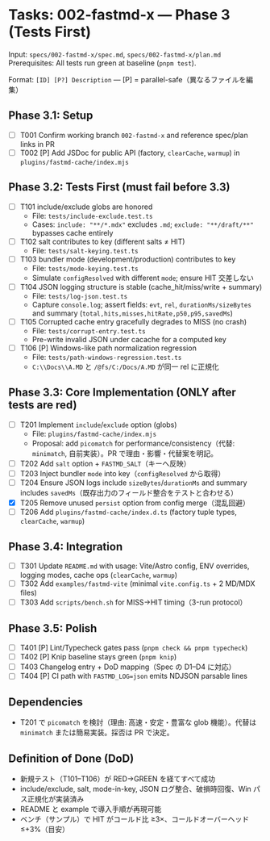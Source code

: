 # Tasks: 002-fastmd-x — Phase 3 (Tests First)

Input: `specs/002-fastmd-x/spec.md`, `specs/002-fastmd-x/plan.md`
Prerequisites: All tests run green at baseline (`pnpm test`).

Format: `[ID] [P?] Description` — [P] = parallel-safe（異なるファイルを編集）

## Phase 3.1: Setup
- [ ] T001 Confirm working branch `002-fastmd-x` and reference spec/plan links in PR
- [ ] T002 [P] Add JSDoc for public API (factory, `clearCache`, `warmup`) in `plugins/fastmd-cache/index.mjs`

## Phase 3.2: Tests First (must fail before 3.3)
- [ ] T101 include/exclude globs are honored
  - File: `tests/include-exclude.test.ts`
  - Cases: `include: "**/*.mdx"` excludes `.md`; `exclude: "**/draft/**"` bypasses cache entirely
- [ ] T102 salt contributes to key (different salts ≠ HIT)
  - File: `tests/salt-keying.test.ts`
- [ ] T103 bundler mode (development/production) contributes to key
  - File: `tests/mode-keying.test.ts`
  - Simulate `configResolved` with different `mode`; ensure HIT 交差しない
- [ ] T104 JSON logging structure is stable (cache_hit/miss/write + summary)
  - File: `tests/log-json.test.ts`
  - Capture `console.log`; assert fields: `evt`, `rel`, `durationMs/sizeBytes` and summary (`total,hits,misses,hitRate,p50,p95,savedMs`)
- [ ] T105 Corrupted cache entry gracefully degrades to MISS (no crash)
  - File: `tests/corrupt-entry.test.ts`
  - Pre-write invalid JSON under cacache for a computed key
- [ ] T106 [P] Windows-like path normalization regression
  - File: `tests/path-windows-regression.test.ts`
  - `C:\\Docs\\A.MD` と `/@fs/C:/Docs/A.MD` が同一 rel に正規化

## Phase 3.3: Core Implementation (ONLY after tests are red)
- [ ] T201 Implement `include`/`exclude` option (globs)
  - File: `plugins/fastmd-cache/index.mjs`
  - Proposal: add `picomatch` for performance/consistency（代替: `minimatch`, 自前実装）。PR で理由・影響・代替案を明記。
- [ ] T202 Add `salt` option + `FASTMD_SALT`（キーへ反映）
- [ ] T203 Inject bundler `mode` into key（`configResolved` から取得）
- [ ] T204 Ensure JSON logs include `sizeBytes`/`durationMs` and summary includes `savedMs`（既存出力のフィールド整合をテストと合わせる）
- [x] T205 Remove unused `persist` option from config merge（混乱回避）
- [ ] T206 Add `plugins/fastmd-cache/index.d.ts` (factory tuple types, `clearCache`, `warmup`)

## Phase 3.4: Integration
- [ ] T301 Update `README.md` with usage: Vite/Astro config, ENV overrides, logging modes, cache ops (`clearCache`, `warmup`)
- [ ] T302 Add `examples/fastmd-vite` (minimal `vite.config.ts` + 2 MD/MDX files)
- [ ] T303 Add `scripts/bench.sh` for MISS→HIT timing（3-run protocol）

## Phase 3.5: Polish
- [ ] T401 [P] Lint/Typecheck gates pass (`pnpm check && pnpm typecheck`)
- [ ] T402 [P] Knip baseline stays green (`pnpm knip`)
- [ ] T403 Changelog entry + DoD mapping（Spec の D1–D4 に対応）
- [ ] T404 [P] CI path with `FASTMD_LOG=json` emits NDJSON parsable lines

## Dependencies
- T201 で `picomatch` を検討（理由: 高速・安定・豊富な glob 機能）。代替は `minimatch` または簡易実装。採否は PR で決定。

## Definition of Done (DoD)
- 新規テスト（T101–T106）が RED→GREEN を経てすべて成功
- include/exclude, salt, mode-in-key, JSON ログ整合、破損時回復、Win パス正規化が実装済み
- README と example で導入手順が再現可能
- ベンチ（サンプル）で HIT がコールド比 ≥3×、コールドオーバーヘッド ≤+3%（目安）
